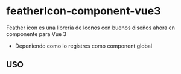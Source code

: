 # featherIcon-component-vue3
Feather icon es una libreria de Iconos con buenos diseños ahora en componente para Vue 3
- Depeniendo como lo registres como component global 

## USO 
<feather-icon name="archive" class="w-4 h-4 text-gray-700 dark:text-gray-300 mr-2" /> 
